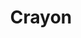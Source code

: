 ---
facebook: https://facebook.com/CrayonDotCo
instagram: https://instagram.com/crayondotco
linkedin: https://linkedin.com/company/crayon-co
logohandle: crayonco
sort: crayon
title: Crayon
twitter: https://x.com/crayon
website: https://www.crayon.co/
---